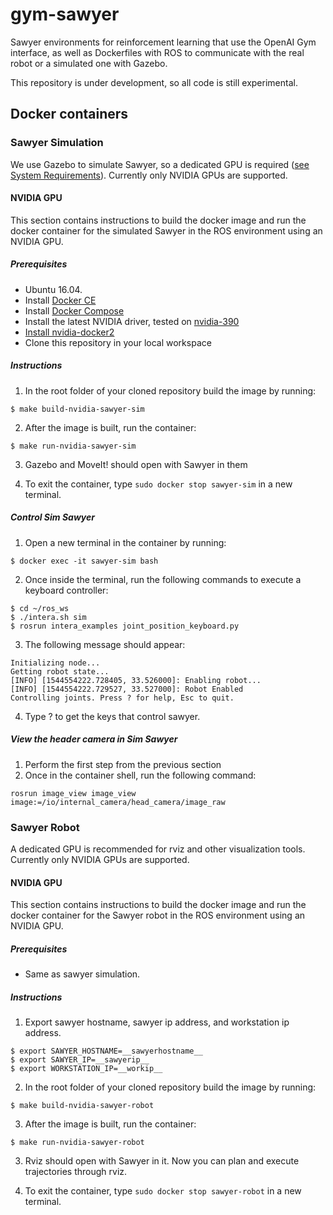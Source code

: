 # gym-sawyer
Sawyer environments for reinforcement learning that use the OpenAI Gym
interface, as well as Dockerfiles with ROS to communicate with the real robot
or a simulated one with Gazebo.

This repository is under development, so all code is still experimental.

## Docker containers

### Sawyer Simulation

We use Gazebo to simulate Sawyer, so a dedicated GPU is required
([see System Requirements](http://gazebosim.org/tutorials?tut=guided_b1&cat=)).
Currently only NVIDIA GPUs are supported.

#### NVIDIA GPU

This section contains instructions to build the docker image and run the docker
container for the simulated Sawyer in the ROS environment using an NVIDIA GPU.

##### Prerequisites

- Ubuntu 16.04.
- Install [Docker CE](https://docs.docker.com/install/linux/docker-ce/ubuntu/#install-docker-ce)
- Install [Docker Compose](https://docs.docker.com/compose/install/#install-compose)
- Install the latest NVIDIA driver, tested
  on [nvidia-390](https://tecadmin.net/install-latest-nvidia-drivers-ubuntu/)
- [Install nvidia-docker2](https://github.com/NVIDIA/nvidia-docker#ubuntu-140416041804-debian-jessiestretch)
- Clone this repository in your local workspace

##### Instructions

1. In the root folder of your cloned repository build the image by running:
  ```
  $ make build-nvidia-sawyer-sim
  ```
2. After the image is built, run the container:
  ```
  $ make run-nvidia-sawyer-sim
  ```
3. Gazebo and MoveIt! should open with Sawyer in them

4. To exit the container, type `sudo docker stop sawyer-sim` in a new terminal.

##### Control Sim Sawyer

1. Open a new terminal in the container by running:
  ```
  $ docker exec -it sawyer-sim bash
  ```
2. Once inside the terminal, run the following commands to execute a keyboard
  controller:
  ```
  $ cd ~/ros_ws
  $ ./intera.sh sim
  $ rosrun intera_examples joint_position_keyboard.py
  ```
3. The following message should appear:
  ```
  Initializing node...
  Getting robot state...
  [INFO] [1544554222.728405, 33.526000]: Enabling robot...
  [INFO] [1544554222.729527, 33.527000]: Robot Enabled
  Controlling joints. Press ? for help, Esc to quit.
  ```
4. Type ? to get the keys that control sawyer.

##### View the header camera in Sim Sawyer

1. Perform the first step from the previous section
2. Once in the container shell, run the following command:
  ```
  rosrun image_view image_view image:=/io/internal_camera/head_camera/image_raw
  ```
  
 ### Sawyer Robot  
A dedicated GPU is recommended for rviz and other visualization tools. Currently only NVIDIA GPUs are supported.

#### NVIDIA GPU

This section contains instructions to build the docker image and run the docker
container for the Sawyer robot in the ROS environment using an NVIDIA GPU.

##### Prerequisites

- Same as sawyer simulation.

##### Instructions

1. Export sawyer hostname, sawyer ip address, and workstation ip address.
  ```
  $ export SAWYER_HOSTNAME=__sawyerhostname__  
  $ export SAWYER_IP=__sawyerip__ 
  $ export WORKSTATION_IP=__workip__ 
  ```
2. In the root folder of your cloned repository build the image by running:
  ```
  $ make build-nvidia-sawyer-robot 
  ```
3. After the image is built, run the container:
  ```
  $ make run-nvidia-sawyer-robot
  ```
3. Rviz should open with Sawyer in it. Now you can plan and execute trajectories through rviz.

4. To exit the container, type `sudo docker stop sawyer-robot` in a new terminal.
